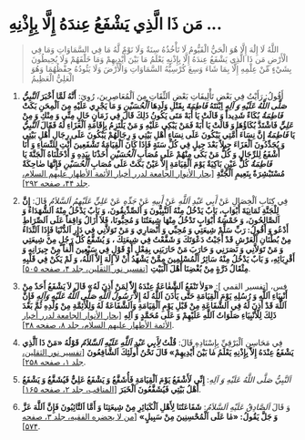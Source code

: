 # مَن ذَا الَّذِي يَشْفَعُ عِندَهُ إِلَّا بِإِذْنِهِ ...

> اللَّهُ لَا إِلَٰهَ إِلَّا هُوَ الْحَيُّ الْقَيُّومُ لَا تَأْخُذُهُ سِنَةٌ وَلَا نَوْمٌ لَّهُ مَا فِي
> السَّمَاوَاتِ وَمَا فِي الْأَرْضِ مَن ذَا الَّذِي يَشْفَعُ عِندَهُ إِلَّا بِإِذْنِهِ يَعْلَمُ مَا بَيْنَ
> أَيْدِيهِمْ وَمَا خَلْفَهُمْ وَلَا يُحِيطُونَ بِشَيْءٍ مِّنْ عِلْمِهِ إِلَّا بِمَا شَاءَ وَسِعَ كُرْسِيُّهُ
> السَّمَاوَاتِ وَالْأَرْضَ وَلَا يَئُودُهُ حِفْظُهُمَا وَهُوَ الْعَلِيُّ الْعَظِيمُ

1. أَقُولُ: رَأَيْتُ فِي بَعْضِ تَأْلِيفَاتِ بَعْضِ اَلثِّقَاتِ مِنَ اَلْمُعَاصِرِينَ، رُوِيَ: **أَنَّهُ لَمَّا
   أَخْبَرَ _اَلنَّبِيُّ صَلَّى اللَّهُ عَلَيْهِ وَ آلِهِ_ اِبْنَتَهُ _فَاطِمَةَ_ بِقَتْلِ وَلَدِهَا _اَلْحُسَيْنِ_
   وَ مَا يَجْرِي عَلَيْهِ مِنَ اَلْمِحَنِ بَكَتْ _فَاطِمَةُ_ بُكَاءً شَدِيداً وَ قَالَتْ يَا أَبَهْ مَتَى
   يَكُونُ ذَلِكَ قَالَ فِي زَمَانٍ خَالٍ مِنِّي وَ مِنْكِ وَ مِنْ _عَلِيٍّ_ فَاشْتَدَّ بُكَاؤُهَا وَ قَالَتْ
   يَا أَبَهْ فَمَنْ يَبْكِي عَلَيْهِ وَ مَنْ يَلْتَزِمُ بِإِقَامَةِ اَلْعَزَاءِ لَهُ فَقَالَ _اَلنَّبِيُّ_ يَا
   _فَاطِمَةُ_ إِنَّ نِسَاءَ أُمَّتِي يَبْكُونَ عَلَى نِسَاءِ أَهْلِ بَيْتِي وَ رِجَالَهُمْ يَبْكُونَ عَلَى
   رِجَالِ أَهْلِ بَيْتِي وَ يُجَدِّدُونَ اَلْعَزَاءَ جِيلاً بَعْدَ جِيلٍ فِي كُلِّ سَنَةٍ فَإِذَا كَانَ
   اَلْقِيَامَةُ تَشْفَعِينَ أَنْتِ لِلنِّسَاءِ وَ أَنَا أَشْفَعُ لِلرِّجَالِ وَ كُلُّ مَنْ بَكَى مِنْهُمْ عَلَى
   مُصَابِ _اَلْحُسَيْنِ_ أَخَذْنَا بِيَدِهِ وَ أَدْخَلْنَاهُ اَلْجَنَّةَ يَا _فَاطِمَةُ_ كُلُّ عَيْنٍ بَاكِيَةٌ
   يَوْمَ اَلْقِيَامَةِ إِلاَّ عَيْنٌ بَكَتْ عَلَى مُصَابِ _اَلْحُسَيْنِ_ فَإِنَّهَا ضٰاحِكَةٌ مُسْتَبْشِرَةٌ بِنَعِيمِ
   اَلْجَنَّةِ** [[بحار الأنوار الجامعة لدرر أخبار الأئمة الأطهار علیهم
   السلام، جلد ۴۴، صفحه ۲۹۲][1]].
   

2. فِي كِتَابِ اَلْخِصَالِ عَنْ _أَبِي عَبْدِ اَللَّهِ_ عَنْ _أَبِيهِ_ عَنْ _جَدِّهِ_ عَنْ _عَلِيٍّ عَلَيْهِمُ
   اَلسَّلاَمُ_ قَالَ: **إِنَّ لِلْجَنَّةِ ثَمَانِيَةَ أَبْوَابٍ، بَابٌ يَدْخُلُ مِنْهُ اَلنَّبِيُّونَ وَ
   اَلصِّدِّيقُونَ، وَ بَابٌ يَدْخُلُ مِنْهُ اَلشُّهَدَاءُ وَ اَلصَّالِحُونَ، وَ خَمْسَةُ أَبْوَابٍ تَدْخُلُ مِنْهَا
   شِيعَتُنَا وَ مُحِبُّونَا، فَلاَ أَزَالُ وَاقِفاً عَلَى اَلصِّرَاطِ أَدْعُو وَ أَقُولُ: رَبِّ سَلِّمْ
   شِيعَتِي وَ مُحِبِّي وَ أَنْصَارِي وَ مَنْ تَوَلاَّنِي فِي دَارِ اَلدُّنْيَا فَإِذَا اَلنِّدَاءُ مِنْ
   بُطْنَانِ اَلْعَرْشِ قَدْ أَجَبْتُ دَعْوَتَكَ وَ شَفَّعْتُ فِي شِيعَتِكَ ، وَ يُشَفَّعُ كُلُّ رَجُلٍ مِنْ شِيعَتِي
   وَ مَنْ تَوَلاَّنِي وَ نَصَرَنِي وَ حَارَبَ مَنْ حَارَبَنِي بِفِعْلٍ أَوْ قَوْلٍ فِي سَبْعِينَ أَلْفاً مِنْ
   جِيرَانِهِ وَ أَقْرِبَائِهِ، وَ بَابٌ يَدْخُلُ مِنْهُ سَائِرُ اَلْمُسْلِمِينَ مِمَّنْ يَشْهَدُ أَنْ لاَ إِلَهَ
   إِلاَّ اَللَّهُ، وَ لَمْ يَكُنْ فِي قَلْبِهِ مِثْقَالُ ذَرَّةٍ مِنْ بُغْضِنَا أَهْلَ اَلْبَيْتِ** [[تفسير
   نور الثقلين، جلد ۴، صفحه ۵۰۵][2]].
   

3. فس، [تفسير القمي ]: **«وَلاٰ تَنْفَعُ اَلشَّفٰاعَةُ عِنْدَهُ إِلاّٰ لِمَنْ أَذِنَ لَهُ» قَالَ لاَ
   يَشْفَعُ أَحَدٌ مِنْ أَنْبِيَاءِ اَللَّهِ وَ رُسُلِهِ يَوْمَ اَلْقِيَامَةِ حَتَّى يَأْذَنَ اَللَّهُ لَهُ إِلاَّ
   _رَسُولُ اَللَّهِ صَلَّى اَللَّهُ عَلَيْهِ وَآلِهِ_ فَإِنَّ اَللَّهَ قَدْ أَذِنَ لَهُ فِي اَلشَّفَاعَةِ مِنْ قَبْلِ
   يَوْمِ اَلْقِيَامَةِ وَاَلشَّفَاعَةُ لَهُ وَلِلْأَئِمَّةِ مِنْ وُلْدِهِ ثُمَّ بَعْدَ ذَلِكَ لِلْأَنْبِيَاءِ صَلَوَاتُ
   اَللَّهِ عَلَيْهِمْ وَ عَلَى مُحَمَّدٍ وَ آلِهِ** [[بحار الأنوار الجامعة لدرر أخبار
   الأئمة الأطهار علیهم السلام، جلد ۸، صفحه ۳۸][3]].


4. فِي مَحَاسِنِ اَلْبَرْقِيِّ بِإِسْنَادِهِ قَالَ: **قُلْتُ _لِأَبِي عَبْدِ اَللَّهِ عَلَيْهِ اَلسَّلاَمُ_ قَوْلُهُ
   «مَنْ ذَا اَلَّذِي يَشْفَعُ عِنْدَهُ إِلاّٰ بِإِذْنِهِ يَعْلَمُ مٰا بَيْنَ أَيْدِيهِمْ» قَالَ نَحْنُ أُولَئِكَ
   اَلشَّافِعُونَ** [[تفسير نور الثقلين، جلد ۱، صفحه ۲۵۸][4]].


5. _اَلنَّبِيُّ صَلَّى اللَّهُ عَلَيْهِ وَ آلِهِ_: **إِنِّي لَأَشْفَعُ يَوْمَ اَلْقِيَامَةِ فَأُشَفَّعُ وَ يَشْفَعُ
   عَلِيٌّ فَيُشَفَّعُ وَ يَشْفَعُ أَهْلُ بَيْتِي فَيُشَفَّعُونَ اَلْخَبَرَ** [[المناقب، جلد ۲، صفحه
   ۱۶۵][5]].


6. وَ قَالَ _اَلصَّادِقُ عَلَيْهِ اَلسَّلاَمُ_: **شَفَاعَتُنَا لِأَهْلِ اَلْكَبَائِرِ مِنْ شِيعَتِنَا وَ أَمَّا
   اَلتَّائِبُونَ فَإِنَّ اَللَّهَ عَزَّ وَ جَلَّ يَقُولُ: «مٰا عَلَى اَلْمُحْسِنِينَ مِنْ سَبِيلٍ»** [[من لا
   يحضره الفقيه، جلد ۳، صفحه ۵۷۴][6]].

[1]: http://noo.rs/uhZSF
[2]: http://noo.rs/P34GX
[3]: http://noo.rs/p50V9
[4]: http://noo.rs/9S7ck
[5]: http://noo.rs/BEIDa
[6]: http://noo.rs/XTG9p

